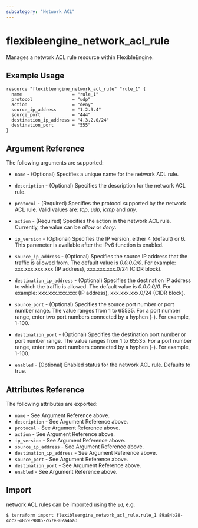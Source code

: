 ```yaml
---
subcategory: "Network ACL"
---
```


# flexibleengine\_network\_acl\_rule

Manages a network ACL rule resource within FlexibleEngine.

## Example Usage

```hcl
resource "flexibleengine_network_acl_rule" "rule_1" {
  name                   = "rule_1"
  protocol               = "udp"
  action                 = "deny"
  source_ip_address      = "1.2.3.4"
  source_port            = "444"
  destination_ip_address = "4.3.2.0/24"
  destination_port       = "555"
}
```

## Argument Reference

The following arguments are supported:

* `name` - (Optional) Specifies a unique name for the network ACL rule.

* `description` - (Optional) Specifies the description for the network ACL rule.

* `protocol` - (Required) Specifies the protocol supported by the network ACL rule.
     Valid values are: *tcp*, *udp*, *icmp* and *any*.

* `action` - (Required) Specifies the action in the network ACL rule. Currently, the value can be *allow* or *deny*.

* `ip_version` - (Optional) Specifies the IP version, either 4 (default) or 6. This parameter is
    available after the IPv6 function is enabled.

* `source_ip_address` - (Optional) Specifies the source IP address that the traffic is allowed from.
    The default value is *0.0.0.0/0*. For example: xxx.xxx.xxx.xxx (IP address), xxx.xxx.xxx.0/24 (CIDR block).

* `destination_ip_address` - (Optional) Specifies the destination IP address to which the traffic is allowed.
    The default value is *0.0.0.0/0*. For example: xxx.xxx.xxx.xxx (IP address), xxx.xxx.xxx.0/24 (CIDR block).

* `source_port` - (Optional) Specifies the source port number or port number range. The value ranges from 1 to 65535.
    For a port number range, enter two port numbers connected by a hyphen (-). For example, 1-100.

* `destination_port` - (Optional) Specifies the destination port number or port number range.
    The value ranges from 1 to 65535. For a port number range, enter two port numbers connected by a hyphen (-).
    For example, 1-100.

* `enabled` - (Optional) Enabled status for the network ACL rule. Defaults to true.

## Attributes Reference

The following attributes are exported:

* `name` - See Argument Reference above.
* `description` - See Argument Reference above.
* `protocol` - See Argument Reference above.
* `action` - See Argument Reference above.
* `ip_version` - See Argument Reference above.
* `source_ip_address` - See Argument Reference above.
* `destination_ip_address` - See Argument Reference above.
* `source_port` - See Argument Reference above.
* `destination_port` - See Argument Reference above.
* `enabled` - See Argument Reference above.

## Import

network ACL rules can be imported using the `id`, e.g.

```
$ terraform import flexibleengine_network_acl_rule.rule_1 89a84b28-4cc2-4859-9885-c67e802a46a3
```
